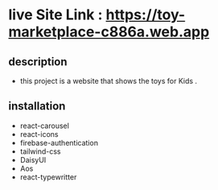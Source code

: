 # live Site Link : https://toy-marketplace-c886a.web.app 

## description 
- this project is a website that shows the toys for Kids .

## installation 
- react-carousel
- react-icons
- firebase-authentication
- tailwind-css
- DaisyUI
- Aos
- react-typewritter

